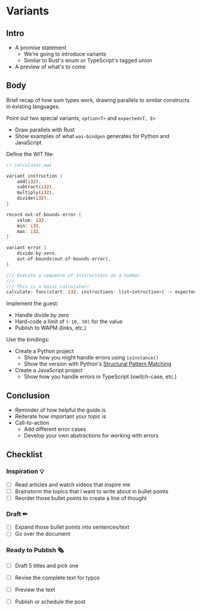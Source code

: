 # Variants

## Intro

- A promise statement
  - We're going to introduce variants
  - Similar to Rust's enum or TypeScript's tagged union
- A preview of what's to come

## Body

Brief recap of how sum types work, drawing parallels to similar constructs in
existing languages.

Point out two special variants, `option<T>` and `expected<T, E>`
- Draw parallels with Rust
- Show examples of what `wai-bindgen` generates for Python and JavaScript

Define the WIT file:

```rust
// calculator.wai

variant instruction {
    add(i32),
    subtract(i32),
    multiply(i32),
    divide(i32),
}

record out-of-bounds-error {
    value: i32,
    min: i32,
    max: i32,
}

variant error {
    divide-by-zero,
    out-of-bounds(out-of-bounds-error),
}

/// Execute a sequence of instructions on a number.
///
/// This is a basic calculator!
calculate: func(start: i32, instructions: list<intruction>) -> expected<i32, error>
```

Implement the guest:
- Handle divide by zero
- Hard-code a limit of `(-10, 50)` for the value
- Publish to WAPM (links, etc.)

Use the bindings:
- Create a Python project
  - Show how you might handle errors using `isinstance()`
  - Show the version with Python's [Structural Pattern Matching](https://peps.python.org/pep-0636/)
- Create a JavaScript project
  - Show how you handle errors in TypeScript (switch-case, etc.)

## Conclusion

- Reminder of how helpful the guide is
- Reiterate how important your topic is
- Call-to-action
  - Add different error cases
  - Develop your own abstractions for working with errors

## Checklist

### Inspiration 💡

- [ ] Read articles and watch videos that inspire me
- [ ] Brainstorm the topics that I want to write about in bullet points
- [ ] Reorder those bullet points to create a line of thought

### Draft ✏

- [ ] Expand those bullet points into sentences/text
- [ ] Go over the document

### Ready to Publish 🗞

- [ ] Draft 5 titles and pick one
- [ ] Revise the complete text for typos
- [ ] Preview the text
- [ ] Publish or schedule the post

